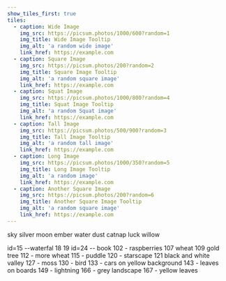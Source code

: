 ```yaml
---
show_tiles_first: true
tiles:
  - caption: Wide Image
    img_src: https://picsum.photos/1000/600?random=1
    img_title: Wide Image Tooltip
    img_alt: 'a random wide image'
    link_href: https://example.com
  - caption: Square Image
    img_src: https://picsum.photos/200?random=2
    img_title: Square Image Tooltip
    img_alt: 'a random square image'
    link_href: https://example.com
  - caption: Squat Image
    img_src: https://picsum.photos/1000/800?random=4
    img_title: Squat Image Tooltip
    img_alt: 'a random Squat image'
    link_href: https://example.com
  - caption: Tall Image
    img_src: https://picsum.photos/500/900?random=3
    img_title: Tall Image Tooltip
    img_alt: 'a random tall image'
    link_href: https://example.com    
  - caption: Long Image
    img_src: https://picsum.photos/1000/350?random=5
    img_title: Long Image Tooltip
    img_alt: 'a random image'
    link_href: https://example.com
  - caption: Another Square Image
    img_src: https://picsum.photos/200?random=6
    img_title: Another Square Image Tooltip
    img_alt: 'a random square image'
    link_href: https://example.com                
---
```



sky
silver
moon
ember
water
dust
catnap
luck
willow

id=15 --waterfal
18
19
id=24 -- book
102 - raspberries
107 wheat
109 gold tree
112 - more wheat
115 - puddle
120 - starscape
121 black and white valley
127 - moss
130 - bird
133 - cars on yellow background
143 - leaves on boards
149 - lightning
166 - grey landscape
167 - yellow leaves
